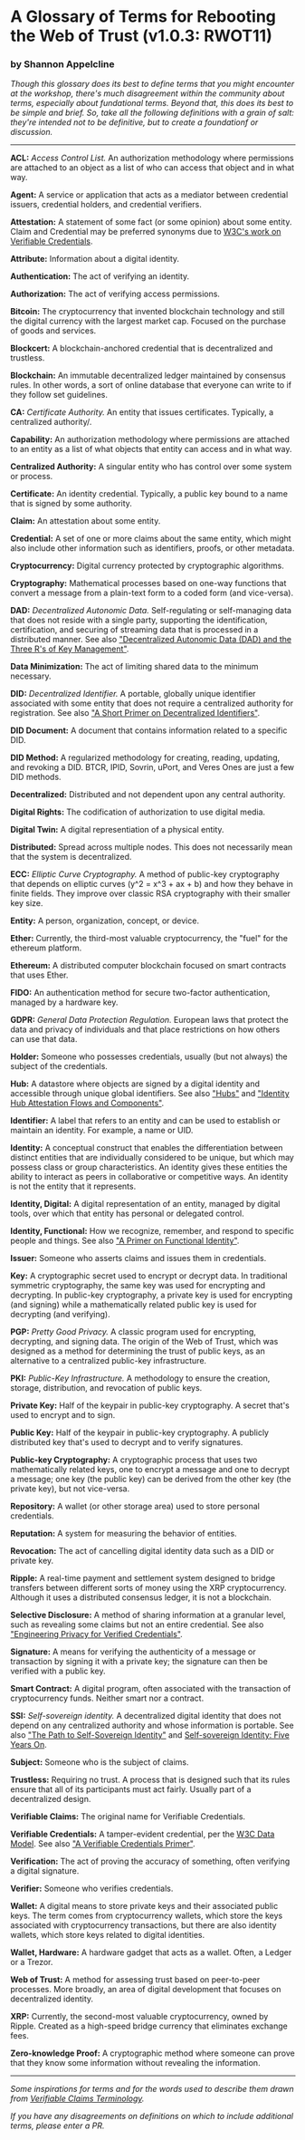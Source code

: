 # A Glossary of Terms for Rebooting the Web of Trust (v1.0.3: RWOT11)

### by Shannon Appelcline

_Though this glossary does its best to define terms that you might encounter at the workshop, there's much disagreement within the community about terms, especially about fundational terms. Beyond that, this does its best to be simple and brief. So, take all the following definitions with a grain of salt: they're intended not to be definitive, but to create a foundationf or discussion._

----

__ACL:__ _Access Control List._ An authorization methodology where permissions are attached to an object as a list of who can access that object and in what way.

__Agent:__ A service or application that acts as a mediator between credential issuers, credential holders, and credential verifiers.

__Attestation:__ A statement of some fact (or some opinion) about some entity. Claim and Credential may be preferred synonyms due to [W3C's work on Verifiable Credentials](https://w3c.github.io/vc-data-model/).

__Attribute:__ Information about a digital identity.

__Authentication:__ The act of verifying an identity.

__Authorization:__ The act of verifying access permissions.

__Bitcoin:__ The cryptocurrency that invented blockchain technology and still the digital currency with the largest market cap. Focused on the purchase of goods and services.

__Blockcert:__ A blockchain-anchored credential that is decentralized and trustless.

__Blockchain:__ An immutable decentralized ledger maintained by consensus rules. In other words, a sort of online database that everyone can write to if they follow set guidelines.

__CA:__ _Certificate Authority._ An entity that issues certificates. Typically, a centralized authority/. 

__Capability:__ An authorization methodology where permissions are attached to an entity  as a list of what objects that entity can access and in what way. 

__Centralized Authority:__ A singular entity who has control over some system or process.

__Certificate:__ An identity credential. Typically, a public key bound to a name that is signed by some authority.

__Claim:__ An attestation about some entity.

__Credential:__ A set of one or more claims about the same entity, which might also include other information such as identifiers, proofs, or other metadata.

__Cryptocurrency:__ Digital currency protected by cryptographic algorithms. 

__Cryptography:__ Mathematical processes based on one-way functions that convert a message from a plain-text form to a coded form (and vice-versa).

__DAD:__ _Decentralized Autonomic Data._ Self-regulating or self-managing data that does not reside with a single party, supporting the identification, certification, and securing of streaming data that is processed in a distributed manner. See also ["Decentralized Autonomic Data (DAD) and the Three R's of Key Management"](https://nbviewer.jupyter.org/github/WebOfTrustInfo/rwot6-santabarbara/blob/master/final-documents/DecentralizedAutonomicData.pdf).

__Data Minimization:__ The act of limiting shared data to the minimum necessary.

__DID:__ _Decentralized Identifier._ A portable, globally unique identifier associated with some entity that does not require a centralized authority for registration. See also ["A Short Primer on Decentralized Identifiers"](https://github.com/WebOfTrustInfo/rwot8-barcelona/blob/master/topics-and-advance-readings/did-primer.md).

__DID Document:__ A document that contains information related to a specific DID.

__DID Method:__ A regularized methodology for creating, reading, updating, and revoking a DID. BTCR, IPID, Sovrin, uPort, and Veres Ones are just a few DID methods.

__Decentralized:__ Distributed and not dependent upon any central authority.

__Digital Rights:__ The codification of authorization to use digital media.

__Digital Twin:__ A digital representiation of a physical entity.

__Distributed:__ Spread across multiple nodes. This does not necessarily mean that the system is decentralized.

__ECC:__ _Elliptic Curve Cryptography._ A method of public-key cryptography that depends on elliptic curves (y^2 = x^3 + ax + b) and how they behave in finite fields. They improve over classic RSA cryptography with their smaller key size.

__Entity:__ A person, organization, concept, or device.

__Ether:__ Currently, the third-most valuable cryptocurrency, the "fuel" for the ethereum platform. 

__Ethereum:__ A distributed computer blockchain focused on smart contracts that uses Ether.

__FIDO:__ An authentication method for secure two-factor authentication, managed by a hardware key.

__GDPR:__ _General Data Protection Regulation._ European laws that protect the data and privacy of individuals and that place restrictions on how others can use that data. 

__Holder:__ Someone who possesses credentials, usually (but not always) the subject of the credentials.

__Hub:__ A datastore where objects are signed by a digital identity and accessible through unique global identifiers. See also ["Hubs"](https://nbviewer.jupyter.org/github/WebOfTrustInfo/rebooting-the-web-of-trust-fall2016/blob/master/final-documents/hubs.pdf) and ["Identity Hub Attestation Flows and Components"](https://nbviewer.jupyter.org/github/WebOfTrustInfo/rebooting-the-web-of-trust-spring2018/blob/master/final-documents/identity-hub-attestations.pdf).

__Identifier:__ A label that refers to an entity and can be used to establish or maintain an identity. For example, a name or UID.

__Identity:__ A conceptual construct that enables the differentiation between distinct entities that are individually considered to be unique, but which may possess class or group characteristics. An identity gives these entities the ability to interact as peers in collaborative or competitive ways. An identity is not the entity that it represents.

__Identity, Digital:__ A digital representation of an entity, managed by digital tools, over which that entity has personal or delegated control.

__Identity, Functional:__ How we recognize, remember, and respond to specific people and things. See also ["A Primer on Functional Identity"](https://github.com/WebOfTrustInfo/rwot9/blob/master/topics-and-advance-readings/functional-identity-primer.md).

__Issuer:__ Someone who asserts claims and issues them in credentials.

__Key:__ A cryptographic secret used to encrypt or decrypt data. In traditional symmetric cryptography, the same key was used for encrypting and decrypting. In public-key cryptography, a private key is used for encrypting (and signing) while a mathematically related public key is used for decrypting (and verifying).

__PGP:__ _Pretty Good Privacy._ A classic program used for encrypting, decrypting, and signing data. The origin of the Web of Trust, which was designed as a method for determining the trust of public keys, as an alternative to a centralized public-key infrastructure.

__PKI:__ _Public-Key Infrastructure._ A methodology to ensure the creation, storage, distribution, and revocation of public keys.

__Private Key:__ Half of the keypair in public-key cryptography. A secret that's used to encrypt and to sign.

__Public Key:__ Half of the keypair in public-key cryptography. A publicly distributed key that's used to decrypt and to verify signatures.

__Public-key Cryptography:__ A cryptographic process that uses two mathematically related keys, one to encrypt a message and one to decrypt a message; one key (the public key) can be derived from the other key (the private key), but not vice-versa.

__Repository:__ A wallet (or other storage area) used to store personal credentials.

__Reputation:__ A system for measuring the behavior of entities.

__Revocation:__ The act of cancelling digital identity data such as a DID or private key.

__Ripple:__ A real-time payment and settlement system designed to bridge transfers between different sorts of money using the XRP cryptocurrency. Although it uses a distributed consensus ledger, it is not a blockchain.

__Selective Disclosure:__ A method of sharing information at a granular level, such as revealing some claims but not an entire credential. See also ["Engineering Privacy for Verified Credentials"](https://nbviewer.jupyter.org/github/WebOfTrustInfo/rebooting-the-web-of-trust-fall2017/blob/master/final-documents/data-minimization-sd.pdf).

__Signature:__ A means for verifying the authenticity of a message or transaction by signing it with a private key; the signature can then be verified with a public key.

__Smart Contract:__ A digital program, often associated with the transaction of cryptocurrency funds. Neither smart nor a contract.

__SSI:__ _Self-sovereign identity._ A decentralized digital identity that does not depend on any centralized authority and whose information is portable. See also ["The Path to Self-Sovereign Identity"](http://www.lifewithalacrity.com/2016/04/the-path-to-self-soverereign-identity.html) and [Self-sovereign Identity: Five Years On](https://www.coindesk.com/self-sovereign-identity-five-years-on).

__Subject:__ Someone who is the subject of claims.

__Trustless:__ Requiring no trust. A process that is designed such that its rules ensure that all of its participants must act fairly. Usually part of a decentralized design.

__Verifiable Claims:__ The original name for Verifiable Credentials.

__Verifiable Credentials:__ A tamper-evident credential, per the [W3C Data Model](https://w3c.github.io/vc-data-model/). See also ["A Verifiable Credentials Primer"](https://github.com/WebOfTrustInfo/rwot8-barcelona/blob/master/topics-and-advance-readings/verifiable-credentials-primer.md).

__Verification:__ The act of proving the accuracy of something, often verifying a digital signature.

__Verifier:__ Someone who verifies credentials.

__Wallet:__ A digital means to store private keys and their associated public keys. The term comes from cryptocurrency wallets, which store the keys associated with cryptocurrency transactions, but there are also identity wallets, which store keys related to digital identities.

__Wallet, Hardware:__ A hardware gadget that acts as a wallet. Often, a Ledger or a Trezor.

__Web of Trust:__ A method for assessing trust based on peer-to-peer processes. More broadly, an area of digital development that focuses on decentralized identity.

__XRP:__ Currently, the second-most valuable cryptocurrency, owned by Ripple. Created as a high-speed bridge currency that eliminates exchange fees.

__Zero-knowledge Proof:__ A cryptographic method where someone can prove that they know some information without revealing the information.

----

_Some inspirations for terms and for the words used to describe them drawn from [Verifiable Claims Terminology](https://w3c.github.io/vc-data-model/#dfn-verifiable-presentations)._

_If you have any disagreements on definitions on which to include additional terms, please enter a PR._
